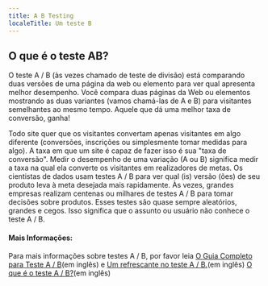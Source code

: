 ```yaml
---
title: A B Testing
localeTitle: Um teste B
---
```

## O que é o teste AB?

O teste A / B (às vezes chamado de teste de divisão) está comparando duas versões de uma página da web ou elemento para ver qual apresenta melhor desempenho. Você compara duas páginas da Web ou elementos mostrando as duas variantes (vamos chamá-las de A e B) para visitantes semelhantes ao mesmo tempo. Aquele que dá uma melhor taxa de conversão, ganha!

Todo site quer que os visitantes convertam apenas visitantes em algo diferente (conversões, inscrições ou simplesmente tomar medidas para algo). A taxa em que um site é capaz de fazer isso é sua "taxa de conversão". Medir o desempenho de uma variação (A ou B) significa medir a taxa na qual ela converte os visitantes em realizadores de metas. Os cientistas de dados usam testes A / B para ver qual (is) versão (ões) de seu produto leva à meta desejada mais rapidamente. Às vezes, grandes empresas realizam centenas ou milhares de testes A / B para tomar decisões sobre produtos. Esses testes são quase sempre aleatórios, grandes e cegos. Isso significa que o assunto ou usuário não conhece o teste A / B.

#### Mais Informações:

Para mais informações sobre testes A / B, por favor leia [O Guia Completo para Teste A / B](https://vwo.com/ab-testing/)(em inglês) e [Um refrescante no teste A / B.](https://hbr.org/2017/06/a-refresher-on-ab-testing)(em inglês) [O que é o teste A / B?](https://www.optimizely.com/ab-testing/)(em inglês)
